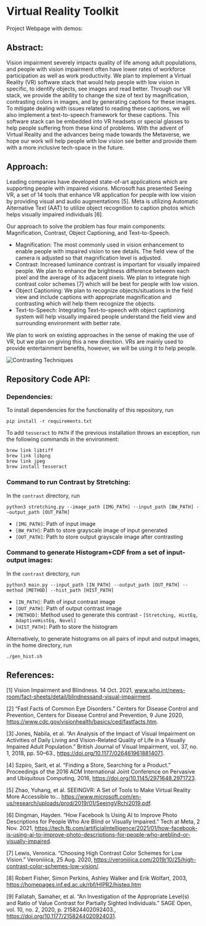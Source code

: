 # Virtual Reality Toolkit

Project Webpage with demos: [](https://sites.google.com/wisc.edu/vr-toolkit/home)

## Abstract:

Vision impairment severely impacts quality of life among adult populations, and people
with vision impairment often have lower rates of workforce participation as well as work
productivity. We plan to implement a Virtual Reality (VR) software stack that would help
people with low vision in specific, to identify objects, see images and read better. Through
our VR stack, we provide the ability to change the size of text by magnification, contrasting
colors in images, and by generating captions for these images. To mitigate dealing with issues
related to reading these captions, we will also implement a text-to-speech framework for
these captions. This software stack can be embedded into VR headsets
or special glasses to help people suffering from these kind of problems. With the advent of
Virtual Reality and the advances being made towards the Metaverse, we hope our work will
help people with low vision see better and provide them with a more inclusive tech-space in
the future.


## Approach:

Leading companies have developed state-of-art applications which are supporting people with impaired visions. Microsoft has presented Seeing VR, a set of 14 tools that enhance VR application for people with low vision by providing visual and audio augmentations [5]. Meta is utilizing Automatic Alternative Text (AAT) to utilize object recognition to caption photos which helps
visually impaired individuals [6].

Our approach to solve the problem has four main components: Magnification, Contrast, Object
Captioning, and Text-to-Speech.

- Magnification: The most commonly used in vision enhancement to enable people with
impaired vision to see details. The field view of the camera is adjusted so that magnification
level is adjusted.
- Contrast: Increased luminance contrast is important for visually impaired people. We
plan to enhance the brightness difference between each pixel and the average of its adjacent
pixels. We plan to integrate high contrast color schemes [7] which will be best for people
with low vision.
- Object Captioning: We plan to recognize objects/situations in the field view and include
captions with appropriate magnification and contrasting which will help them recognize
the objects.
- Text-to-Speech: Integrating Text-to-speech with object captioning system will help
visually impaired people understand the field view and surrounding environment with
better rate.

We plan to work on existing approaches in the sense of making the use of VR, but we plan on giving
this a new direction. VRs are mainly used to provide entertainment benefits, however, we will be using it to help people.

![Contrasting Techniques](images/contrast_histograms/histogram/adaptive/reindeer.png "Reindeer Histogram")

## Repository Code API:

### Dependencies:

To install dependencies for the functionality of this repository, run

```
pip install -r requirements.txt
```

To add `tesseract` to `PATH` if the previous installation throws an exception, run the following commands in the environment:

```
brew link libtiff                     
brew link libpng
brew link jpeg
brew install tesseract
```

### Command to run Contrast by Stretching:

In the `contrast` directory, run

```
python3 stretching.py --image_path [IMG_PATH] --input_path [BW_PATH] --output_path [OUT_PATH]
```

- `[IMG_PATH]`: Path of input image
- `[BW_PATH]`: Path to store grayscale image of input generated
- `[OUT_PATH]`: Path to store output grayscale image after contrasting

### Command to generate Histogram+CDF from a set of input-output images:

In the `contrast` directory, run

```
python3 main.py --input_path [IN_PATH] --output_path [OUT_PATH] --method [METHOD] --hist_path [HIST_PATH]
```

- `[IN_PATH]`: Path of input contrast image
- `[OUT_PATH]`: Path of output contrast image
- `[METHOD]`: Method used to generate this contrast - `[Stretching, HistEq, AdaptiveHistEq, Novel]`
- `[HIST_PATH]`: Path to store the histogram

Alternatively, to generate histograms on all pairs of input and output images, in the home directory, run

```
./gen_hist.sh
```

## References:

[1] Vision Impairment and Blindness. 14 Oct. 2021, www.who.int/news-room/fact-sheets/detail/blindnessand-visual-impairment.

[2] “Fast Facts of Common Eye Disorders.” Centers for Disease Control and Prevention, Centers
for Disease Control and Prevention, 9 June 2020, https://www.cdc.gov/visionhealth/basics/ced/fastfacts.htm.

[3] Jones, Nabila, et al. “An Analysis of the Impact of Visual Impairment on Activities of Daily Living and Vision-Related Quality of Life in a Visually Impaired Adult Population.” British Journal of Visual Impairment, vol. 37, no. 1, 2018, pp. 50–63., https://doi.org/10.1177/0264619618814071.

[4] Szpiro, Sarit, et al. “Finding a Store, Searching for a Product.” Proceedings of the 2016 ACM International Joint Conference on Pervasive and Ubiquitous Computing, 2016, https://doi.org/10.1145/2971648.2971723.

[5] Zhao, Yuhang, et al. SEEINGVR: A Set of Tools to Make Virtual Reality More Accessible to... https://www.microsoft.com/en-us/research/uploads/prod/2019/01/SeeingVRchi2019.pdf.

[6] Dingman, Hayden. “How Facebook Is Using AI to Improve Photo Descriptions for People Who Are Blind or Visually Impaired.” Tech at Meta, 2 Nov. 2021, https://tech.fb.com/artificialintelligence/2021/01/how-facebook-is-using-ai-to-improve-photo-descriptions-for-people-who-areblind-or-visually-impaired.

[7] Lewis, Veronica. “Choosing High Contrast Color Schemes for Low Vision.” Veroniiiica, 25 Aug. 2020, https://veroniiiica.com/2019/10/25/high-contrast-color-schemes-low-vision/.

[8] Robert Fisher, Simon Perkins, Ashley Walker and Erik Wolfart, 2003, https://homepages.inf.ed.ac.uk/rbf/HIPR2/histeq.htm

[9] Fallatah, Samaher, et al. “An Investigation of the Appropriate Level(s) and Ratio of Value Contrast for Partially Sighted Individuals.” SAGE Open, vol. 10, no. 2, 2020, p. 215824402092403., https://doi.org/10.1177/2158244020924031.
